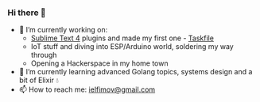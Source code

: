 ### Hi there 👋


- 🔭 I’m currently working on:
  - [Sublime Text 4](https://www.sublimetext.com/) plugins and made my first one - [Taskfile](packagecontrol.io/packages/Taskfile)
  - IoT stuff and diving into ESP/Arduino world, soldering my way through
  - Opening a Hackerspace in my home town
- 🌱 I’m currently learning advanced Golang topics, systems design and a bit of Elixir 💧
- 📫 How to reach me: [ielfimov@gmail.com](mailto:ielfimov@gmail.com)
